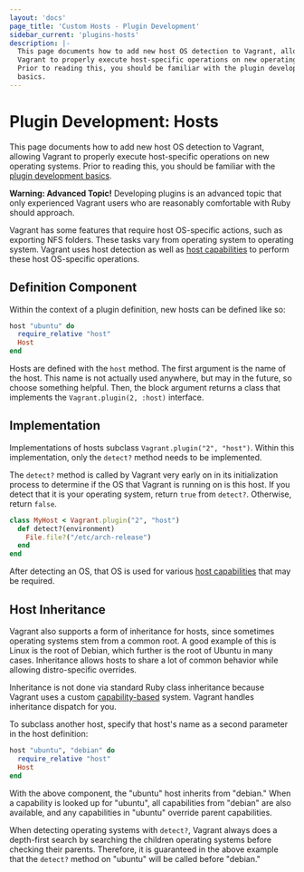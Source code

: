```yaml
---
layout: 'docs'
page_title: 'Custom Hosts - Plugin Development'
sidebar_current: 'plugins-hosts'
description: |-
  This page documents how to add new host OS detection to Vagrant, allowing
  Vagrant to properly execute host-specific operations on new operating systems.
  Prior to reading this, you should be familiar with the plugin development
  basics.
---
```


# Plugin Development: Hosts

This page documents how to add new host OS detection to Vagrant, allowing
Vagrant to properly execute host-specific operations on new operating systems.
Prior to reading this, you should be familiar
with the [plugin development basics](/docs/plugins/development-basics.html).

<div class="alert alert-warning">
  <strong>Warning: Advanced Topic!</strong> Developing plugins is an
  advanced topic that only experienced Vagrant users who are reasonably
  comfortable with Ruby should approach.
</div>

Vagrant has some features that require host OS-specific actions, such as
exporting NFS folders. These tasks vary from operating system to operating
system. Vagrant uses host detection as well as
[host capabilities](/docs/plugins/host-capabilities.html) to perform these
host OS-specific operations.

## Definition Component

Within the context of a plugin definition, new hosts can be defined
like so:

```ruby
host "ubuntu" do
  require_relative "host"
  Host
end
```

Hosts are defined with the `host` method. The first argument is the
name of the host. This name is not actually used anywhere, but may in the
future, so choose something helpful. Then, the block argument returns a
class that implements the `Vagrant.plugin(2, :host)` interface.

## Implementation

Implementations of hosts subclass `Vagrant.plugin("2", "host")`. Within
this implementation, only the `detect?` method needs to be implemented.

The `detect?` method is called by Vagrant very early on in its initialization
process to determine if the OS that Vagrant is running on is this host.
If you detect that it is your operating system, return `true` from `detect?`.
Otherwise, return `false`.

```ruby
class MyHost < Vagrant.plugin("2", "host")
  def detect?(environment)
    File.file?("/etc/arch-release")
  end
end
```

After detecting an OS, that OS is used for various
[host capabilities](/docs/plugins/host-capabilities.html) that may be
required.

## Host Inheritance

Vagrant also supports a form of inheritance for hosts, since sometimes
operating systems stem from a common root. A good example of this is Linux
is the root of Debian, which further is the root of Ubuntu in many cases.
Inheritance allows hosts to share a lot of common behavior while allowing
distro-specific overrides.

Inheritance is not done via standard Ruby class inheritance because Vagrant
uses a custom [capability-based](/docs/plugins/host-capabilities.html) system.
Vagrant handles inheritance dispatch for you.

To subclass another host, specify that host's name as a second parameter
in the host definition:

```ruby
host "ubuntu", "debian" do
  require_relative "host"
  Host
end
```

With the above component, the "ubuntu" host inherits from "debian." When
a capability is looked up for "ubuntu", all capabilities from "debian" are
also available, and any capabilities in "ubuntu" override parent capabilities.

When detecting operating systems with `detect?`, Vagrant always does a
depth-first search by searching the children operating systems before
checking their parents. Therefore, it is guaranteed in the above example
that the `detect?` method on "ubuntu" will be called before "debian."
